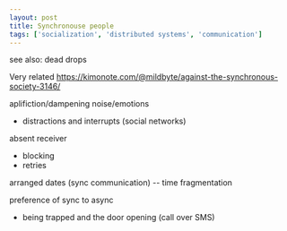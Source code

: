 ```yaml
---
layout: post
title: Synchronouse people
tags: ['socialization', 'distributed systems', 'communication']
---
```



see also: dead drops

Very related
https://kimonote.com/@mildbyte/against-the-synchronous-society-3146/

aplifiction/dampening noise/emotions

- distractions and interrupts (social networks)

absent receiver
- blocking
- retries

arranged dates (sync communication) -- time fragmentation

preference of sync to async
- being trapped and the door opening (call over SMS)
